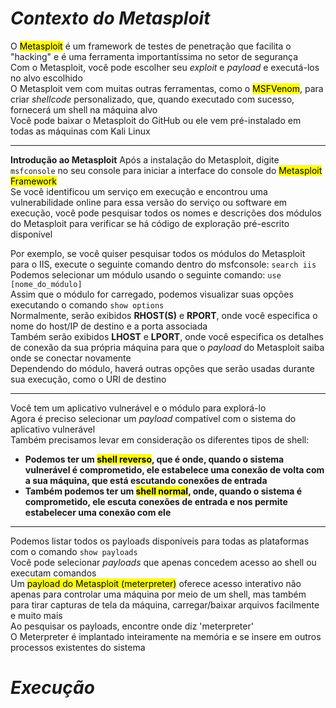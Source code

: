 # _**Contexto do Metasploit**_
O <mark>Metasploit</mark> é um framework de testes de penetração que facilita o "hacking" e é uma ferramenta importantíssima no setor de segurança  
Com o Metasploit, você pode escolher seu _exploit_ e _payload_ e executá-los no alvo escolhido  
O Metasploit vem com muitas outras ferramentas, como o <mark>MSFVenom</mark>, para criar _shellcode_ personalizado, que, quando executado com sucesso, fornecerá um shell na máquina alvo  
Você pode baixar o Metasploit do GitHub ou ele vem pré-instalado em todas as máquinas com Kali Linux  

***

**Introdução ao Metasploit**
Após a instalação do Metasploit, digite ```msfconsole``` no seu console para iniciar a interface do console do <mark>Metasploit Framework</mark>  
Se você identificou um serviço em execução e encontrou uma vulnerabilidade online para essa versão do serviço ou software em execução, você pode pesquisar todos os nomes e descrições dos módulos do Metasploit para verificar se há código de exploração pré-escrito disponível  

Por exemplo, se você quiser pesquisar todos os módulos do Metasploit para o IIS, execute o seguinte comando dentro do msfconsole: ```search iis```  
Podemos selecionar um módulo usando o seguinte comando: ```use [nome_do_módulo]```  
Assim que o módulo for carregado, podemos visualizar suas opções executando o comando ```show options```  
Normalmente, serão exibidos **RHOST(S)** e **RPORT**, onde você especifica o nome do host/IP de destino e a porta associada  
Também serão exibidos **LHOST** e **LPORT**, onde você especifica os detalhes de conexão da sua própria máquina para que o _payload_ do Metasploit saiba onde se conectar novamente  
Dependendo do módulo, haverá outras opções que serão usadas durante sua execução, como o URI de destino  

*** 

Você tem um aplicativo vulnerável e o módulo para explorá-lo  
Agora é preciso selecionar um _payload_ compatível com o sistema do aplicativo vulnerável  
Também precisamos levar em consideração os diferentes tipos de shell:
* **Podemos ter um <mark>shell reverso</mark>, que é onde, quando o sistema vulnerável é comprometido, ele estabelece uma conexão de volta com a sua máquina, que está escutando conexões de entrada**
* **Também podemos ter um <mark>shell normal</mark>, onde, quando o sistema é comprometido, ele escuta conexões de entrada e nos permite estabelecer uma conexão com ele**

***

Podemos listar todos os payloads disponíveis para todas as plataformas com o comando ```show payloads```  
Você pode selecionar _payloads_ que apenas concedem acesso ao shell ou executam comandos  
Um <mark>payload do Metasploit (meterpreter)</mark> oferece acesso interativo não apenas para controlar uma máquina por meio de um shell, mas também para tirar capturas de tela da máquina, carregar/baixar arquivos facilmente e muito mais  
Ao pesquisar os payloads, encontre onde diz 'meterpreter'  
O Meterpreter é implantado inteiramente na memória e se insere em outros processos existentes do sistema  

# _**Execução**_
